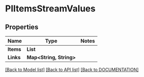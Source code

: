 # PIItemsStreamValues

## Properties
Name | Type | Notes
------------ | ------------- | -------------
**Items** | **List<PIStreamValues>**
**Links** | **Map<String, String>**

[[Back to Model list]](../../DOCUMENTATION.md#documentation-for-models) [[Back to API list]](../../DOCUMENTATION.md#documentation-for-api-endpoints) [[Back to DOCUMENTATION]](../../DOCUMENTATION.md)

